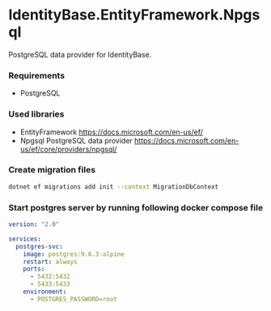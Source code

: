# IdentityBase.EntityFramework.Npgsql

PostgreSQL data provider for IdentityBase.

### Requirements 

- PostgreSQL

### Used libraries

- EntityFramework https://docs.microsoft.com/en-us/ef/
- Npgsql PostgreSQL data provider https://docs.microsoft.com/en-us/ef/core/providers/npgsql/

### Create migration files

```sh
dotnet ef migrations add init --context MigrationDbContext
```

### Start postgres server by running following docker compose file 

```yaml
version: "2.0"

services:
  postgres-svc:  
    image: postgres:9.6.3-alpine
    restart: always
    ports:
      - 5432:5432
      - 5433:5433
    environment:
      - POSTGRES_PASSWORD=root
```
